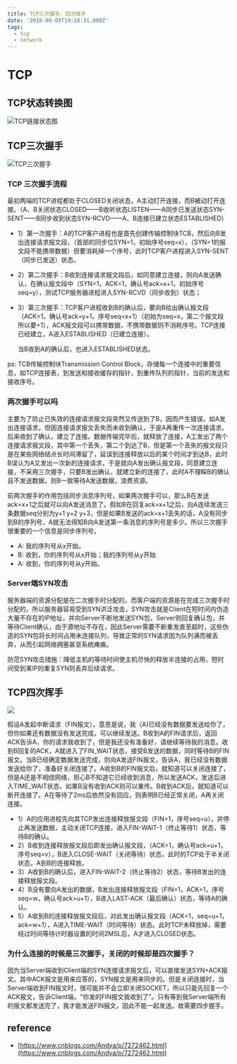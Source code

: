 ```yaml
---
title: TCP三次握手、四次挥手
date: '2018-09-09T19:18:31.000Z'
tags:
  - tcp
  - network
---
```


# TCP

## TCP状态转换图

![TCP&#x94FE;&#x63A5;&#x72B6;&#x6001;&#x56FE;](https://s1.ax1x.com/2018/09/09/iiwHMT.jpg)

## TCP三次握手

![TCP&#x4E09;&#x6B21;&#x63E1;&#x624B;](https://s1.ax1x.com/2018/09/09/iiwgsS.png)

### TCP 三次握手流程

最初两端的TCP进程都处于CLOSED关闭状态，A主动打开连接，而B被动打开连接。（A、B关闭状态CLOSED——B收听状态LISTEN——A同步已发送状态SYN-SENT——B同步收到状态SYN-RCVD——A、B连接已建立状态ESTABLISHED）

* 1）第一次握手：A的TCP客户进程也是首先创建传输控制块TCB，然后向B发出连接请求报文段，（首部的同步位SYN=1，初始序号seq=x），（SYN=1的报文段不能携带数据）但要消耗掉一个序号，此时TCP客户进程进入SYN-SENT（同步已发送）状态。
* 2）第二次握手：B收到连接请求报文段后，如同意建立连接，则向A发送确认，在确认报文段中（SYN=1，ACK=1，确认号ack=x+1，初始序号seq=y），测试TCP服务器进程进入SYN-RCVD（同步收到）状态；
* 3）第三次握手：TCP客户进程收到B的确认后，要向B给出确认报文段（ACK=1，确认号ack=y+1，序号seq=x+1）（初始为seq=x，第二个报文段所以要+1），ACK报文段可以携带数据，不携带数据则不消耗序号。TCP连接已经建立，A进入ESTABLISHED（已建立连接）。

  当B收到A的确认后，也进入ESTABLISHED状态。

ps: TCB传输控制块Transmission Control Block，存储每一个连接中的重要信息，如TCP连接表，到发送和接收缓存的指针，到重传队列的指针，当前的发送和接收序号。

### 两次握手可以吗

主要为了防止已失效的连接请求报文段突然又传送到了B，因而产生错误。如A发出连接请求，但因连接请求报文丢失而未收到确认，于是A再重传一次连接请求。后来收到了确认，建立了连接。数据传输完毕后，就释放了连接，A工发出了两个连接请求报文段，其中第一个丢失，第二个到达了B，但是第一个丢失的报文段只是在某些网络结点长时间滞留了，延误到连接释放以后的某个时间才到达B，此时B误认为A又发出一次新的连接请求，于是就向A发出确认报文段，同意建立连接，不采用三次握手，只要B发出确认，就建立新的连接了，此时A不理睬B的确认且不发送数据，则B一致等待A发送数据，浪费资源。

前两次握手的作用包括同步消息序列号，如果两次握手可以，那么B在发送ack=x+1之后就可以向A发送消息了。假如B在回复ack=x+1之后，向A连续发送三条数据seq分别为y+1 y+2 y+3，但是如果B发送的ack=x+1丢失的话，A没有同步到B的序列号，A就无法得知B向A发送第一条消息的序列号是多少。所以三次握手很重要的一个信息是同步序列号，

* A: 我的序列号从x开始，
* B: 收到，你的序列号从x开始；我的序列号从y开始
* A: 收到，你的序列号从y开始。

### Server端SYN攻击

服务器端的资源分配是在二次握手时分配的，而客户端的资源是在完成三次握手时分配的，所以服务器容易受到SYN洪泛攻击，SYN攻击就是Client在短时间内伪造大量不存在的IP地址，并向Server不断地发送SYN包，Server则回复确认包，并等待Client确认，由于源地址不存在，因此Server需要不断重发直至超时，这些伪造的SYN包将长时间占用未连接队列，导致正常的SYN请求因为队列满而被丢弃，从而引起网络拥塞甚至系统瘫痪。

防范SYN攻击措施：降低主机的等待时间使主机尽快的释放半连接的占用，短时间受到某IP的重复SYN则丢弃后续请求。

## TCP四次挥手

![](https://s1.ax1x.com/2018/09/09/ii0My8.png)

假设A发起中断请求（FIN报文），意思是说，我（A\)已经没有数据要发送给你了，但你如果还有数据没有发送完成，可以继续发送。B收到A的FIN请求后，返回ACK告诉A，你的请求我收到了，但是我还没有准备好，请继续等待我的消息。收到B回复的ACK，A就进入了FIN\_WAIT状态，接受B发送的数据，同时等待B的FIN报文。当B已经确定数据发送完成，则向A发送FIN报文，告诉A，我已经没有数据发送给你了，准备好关闭连接了。A收到B的FIN报文后，就知道可以关闭连接了，但是A还是不相信网络，担心B不知道它已经收到消息，所以发送ACK，发送后进入TIME\_WAIT状态，如果B没有收到ACK则可以重传。B收到ACK后，就知道可以断开连接了。A在等待了2ms后依然没有回应，则表明B已经正常关闭，A再关闭连接。

* 1）A的应用进程先向其TCP发出连接释放报文段（FIN=1，序号seq=u），并停止再发送数据，主动关闭TCP连接，进入FIN-WAIT-1（终止等待1）状态，等待B的确认。
* 2）B收到连接释放报文段后即发出确认报文段，（ACK=1，确认号ack=u+1，序号seq=v），B进入CLOSE-WAIT（关闭等待）状态，此时的TCP处于半关闭状态，A到B的连接释放。
* 3）A收到B的确认后，进入FIN-WAIT-2（终止等待2）状态，等待B发出的连接释放报文段。
* 4）B没有要向A发出的数据，B发出连接释放报文段（FIN=1，ACK=1，序号seq=w，确认号ack=u+1），B进入LAST-ACK（最后确认）状态，等待A的确认。
* 5）A收到B的连接释放报文段后，对此发出确认报文段（ACK=1，seq=u+1，ack=w+1），A进入TIME-WAIT（时间等待）状态。此时TCP未释放掉，需要经过时间等待计时器设置的时间2MSL后，A才进入CLOSED状态。

### 为什么连接的时候是三次握手，关闭的时候却是四次握手？

因为当Server端收到Client端的SYN连接请求报文后，可以直接发送SYN+ACK报文。其中ACK报文是用来应答的，SYN报文是用来同步的。但是关闭连接时，当Server端收到FIN报文时，很可能并不会立即关闭SOCKET，所以只能先回复一个ACK报文，告诉Client端，"你发的FIN报文我收到了"。只有等到我Server端所有的报文都发送完了，我才能发送FIN报文，因此不能一起发送。故需要四步握手。

## reference

* [https://www.cnblogs.com/Andya/p/7272462.html](https://www.cnblogs.com/Andya/p/7272462.html)

